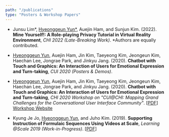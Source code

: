 ```yaml
---
path: "/publications"
type: "Posters & Workshop Papers"
---
```


- Junsu Lim*, <u>Hyeonggeun Yun*</u>, Auejin Ham, and Sunjun Kim. (2022). **Mine Yourself!: A Role-playing Privacy Tutorial in Virtual Reality Environment**, *CHI 2022 (Late-Breaking Work)*. *Authors are equally contributed.

- <u>Hyeonggeun Yun</u>, Auejin Ham, Jin Kim, Taeyeong Kim, Jeongeun Kim, Haechan Lee, Jongrae Park, and Jinkyu Jang. (2020). **Chatbot with Touch and Graphics: An Interaction of Users for Emotional Expression and Turn-taking**, *CUI 2020 (Posters & Demos)*.

- <u>Hyeonggeun Yun</u>, Auejin Ham, Jin Kim, Taeyeong Kim, Jeongeun Kim, Haechan Lee, Jongrae Park, and Jinkyu Jang. (2020). **Chatbot with Touch and Graphics: An Interaction of Users for Emotional Expression and Turn-taking**, *CHI 2020 Workshop on "CUI@CHI: Mapping Grand Challenges for the Conversational User Interface Community"*. [[PDF](https://drive.google.com/open?id=1PYyOF4NZg_xIaF8-8RmXmX1eqv6z4abn)] [Workshop Website](http://www.speechinteraction.org/CHI2020/)

- Kyung Je Jo, <u>Hyeonggeun Yun</u>, and Juho Kim. (2019). **Supporting Instruction of Formulaic Sequences Using Videos at Scale**, *Learning @Scale 2019 (Work-in-Progress)*. [[PDF](https://drive.google.com/open?id=1vYLEl74V4WJrfESo5Pq91BPVJ0fsSbII)]